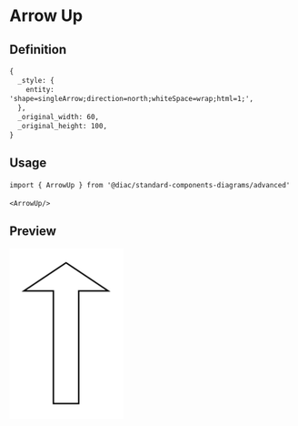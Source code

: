 # Arrow Up

## Definition

```
{
  _style: { 
    entity: 'shape=singleArrow;direction=north;whiteSpace=wrap;html=1;',
  },
  _original_width: 60,
  _original_height: 100,
}
```

## Usage

```
import { ArrowUp } from '@diac/standard-components-diagrams/advanced'

<ArrowUp/>
```

## Preview

<img src="./arrow-up.png" width="200"/>
